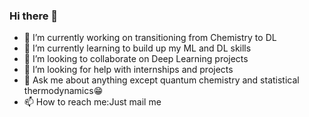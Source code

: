 ### Hi there 👋
- 🔭 I’m currently working on transitioning from Chemistry to DL
- 🌱 I’m currently learning to build up my ML and DL skills
- 👯 I’m looking to collaborate on Deep Learning projects
- 🤔 I’m looking for help with internships and projects
- 💬 Ask me about anything except quantum chemistry and statistical thermodynamics:grin:
- 📫 How to reach me:Just mail me


<!--
**M-S8/M-S8** is a ✨ _special_ ✨ repository because its `README.md` (this file) appears on your GitHub profile.

Here are some ideas to get you started:



